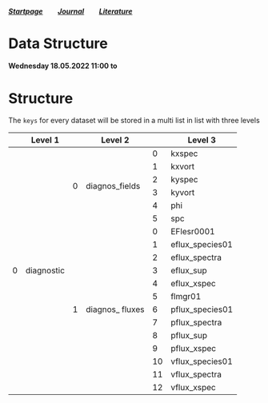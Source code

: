 ##### [Startpage](/README.md) &nbsp; &nbsp; &nbsp; &nbsp; [Journal](/journal/JOURNAL.md) &nbsp; &nbsp; &nbsp; &nbsp; [Literature](/README.md#litarture)
# Data Structure

#### Wednesday 18.05.2022 11:00 to 

# Structure

The ```keys``` for every dataset will be stored in a multi list in list with three levels


<table>
    <thead>
        <tr>
            <th></th>
            <th>Level 1</th>
            <th></th>
            <th>Level 2</th>
            <th></th>
            <th>Level 3</th>
        </tr>
    </thead>
    <tbody>
        <tr>
            <td rowspan=50>0</td>
            <td rowspan=50>diagnostic</td>
            <td rowspan=6>0</td>
            <td rowspan=6>diagnos_fields</td>
            <td>0</td>
            <td>kxspec</td>
        </tr>
        <tr>
            <td>1</td>
            <td>kxvort</td>
        </tr>
        <tr>
            <td>2</td>
            <td>kyspec</td>
        </tr>
        <tr>
            <td>3</td>
            <td>kyvort</td>
        </tr>
        <tr>
            <td>4</td>
            <td>phi</td>
        </tr>
        <tr>
            <td>5</td>
            <td>spc</td>
        </tr>
        <tr>
            <td rowspan=13>1</td>
            <td rowspan=13>diagnos_ fluxes</td> 
            <td>0</td>
            <td>EFlesr0001</td>
        </tr>
        <tr>
            <td>1</td>
            <td>eflux_species01</td>
        </tr>
        <tr>
            <td>2</td>
            <td>eflux_spectra</td>
        </tr>
        <tr>
            <td>3</td>
            <td>eflux_sup</td>
        </tr>
        <tr>
            <td>4</td>
            <td>eflux_xspec</td>
        </tr>
        <tr>
            <td>5</td>
            <td>flmgr01</td>
        </tr>
        <tr>
            <td>6</td>
            <td>pflux_species01</td>
        </tr>
        <tr>
            <td>7</td>
            <td>pflux_spectra</td>
        </tr>
        <tr>
            <td>8</td>
            <td>pflux_sup</td>
        </tr>
        <tr>
            <td>9</td>
            <td>pflux_xspec</td>
        </tr>
        <tr>
            <td>10</td>
            <td>vflux_species01</td>
        </tr>
        <tr>
            <td>11</td>
            <td>vflux_spectra</td>
        </tr>
        <tr>
            <td>12</td>
            <td>vflux_xspec</td>
        </tr>
    </tbody>
</table>